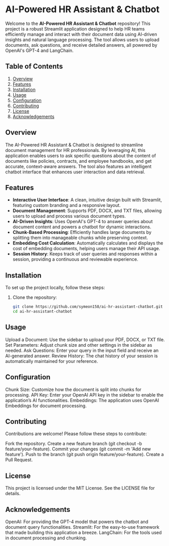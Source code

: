 # AI-Powered HR Assistant & Chatbot

Welcome to the **AI-Powered HR Assistant & Chatbot** repository! This project is a robust Streamlit application designed to help HR teams efficiently manage and interact with their document data using AI-driven insights and natural language processing. The tool allows users to upload documents, ask questions, and receive detailed answers, all powered by OpenAI's GPT-4 and LangChain.

## Table of Contents

1. [Overview](#overview)
2. [Features](#features)
3. [Installation](#installation)
4. [Usage](#usage)
5. [Configuration](#configuration)
6. [Contributing](#contributing)
7. [License](#license)
8. [Acknowledgements](#acknowledgements)

## Overview

The AI-Powered HR Assistant & Chatbot is designed to streamline document management for HR professionals. By leveraging AI, this application enables users to ask specific questions about the content of documents like policies, contracts, and employee handbooks, and get accurate, context-aware answers. The tool also features an intelligent chatbot interface that enhances user interaction and data retrieval.

## Features

- **Interactive User Interface**: A clean, intuitive design built with Streamlit, featuring custom branding and a responsive layout.
- **Document Management**: Supports PDF, DOCX, and TXT files, allowing users to upload and process various document types.
- **AI-Driven Insights**: Uses OpenAI's GPT-4 to answer queries about document content and powers a chatbot for dynamic interactions.
- **Chunk-Based Processing**: Efficiently handles large documents by splitting them into manageable chunks while preserving context.
- **Embedding Cost Calculation**: Automatically calculates and displays the cost of embedding documents, helping users manage their API usage.
- **Session History**: Keeps track of user queries and responses within a session, providing a continuous and reviewable experience.

## Installation

To set up the project locally, follow these steps:

1. Clone the repository:
   ```bash
   git clone https://github.com/symeon158/ai-hr-assistant-chatbot.git
   cd ai-hr-assistant-chatbot

## Usage
Upload a Document: Use the sidebar to upload your PDF, DOCX, or TXT file.
Set Parameters: Adjust chunk size and other settings in the sidebar as needed.
Ask Questions: Enter your query in the input field and receive an AI-generated answer.
Review History: The chat history of your session is automatically maintained for your reference.

## Configuration
Chunk Size: Customize how the document is split into chunks for processing.
API Key: Enter your OpenAI API key in the sidebar to enable the application’s AI functionalities.
Embeddings: The application uses OpenAI Embeddings for document processing.

## Contributing
Contributions are welcome! Please follow these steps to contribute:

Fork the repository.
Create a new feature branch (git checkout -b feature/your-feature).
Commit your changes (git commit -m 'Add new feature').
Push to the branch (git push origin feature/your-feature).
Create a Pull Request.

## License
This project is licensed under the MIT License. See the LICENSE file for details.

## Acknowledgements
OpenAI: For providing the GPT-4 model that powers the chatbot and document query functionalities.
Streamlit: For the easy-to-use framework that made building this application a breeze.
LangChain: For the tools used in document processing and chunking.

